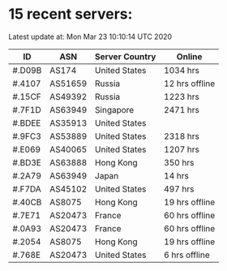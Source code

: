 # 15 recent servers:

Latest update at: Mon Mar 23 10:10:14 UTC 2020

| ID | ASN | Server Country | Online |
| -- | --- | -------------- | ------ |
| #.D09B | AS174 | United States | 1034 hrs |
| #.4107 | AS51659 | Russia | 12 hrs offline |
| #.15CF | AS49392 | Russia | 1223 hrs |
| #.7F1D | AS63949 | Singapore | 2471 hrs |
| #.BDEE | AS35913 | United States | |
| #.9FC3 | AS53889 | United States | 2318 hrs |
| #.E069 | AS40065 | United States | 1207 hrs |
| #.BD3E | AS63888 | Hong Kong | 350 hrs |
| #.2A79 | AS63949 | Japan | 14 hrs |
| #.F7DA | AS45102 | United States | 497 hrs |
| #.40CB | AS8075 | Hong Kong | 19 hrs offline |
| #.7E71 | AS20473 | France | 60 hrs offline |
| #.0A93 | AS20473 | France | 60 hrs offline |
| #.2054 | AS8075 | Hong Kong | 19 hrs offline |
| #.768E | AS20473 | United States | 6 hrs offline |

